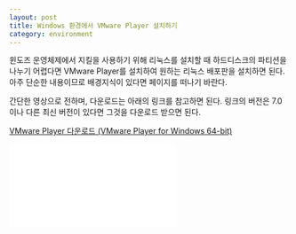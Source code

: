 ```yaml
---
layout: post
title: Windows 환경에서 VMware Player 설치하기
category: environment
---
```


윈도즈 운영체제에서 지킬을 사용하기 위해 리눅스를 설치할 때 하드디스크의 파티션을 나누기 어렵다면 VMware Player를 설치하여 원하는 리눅스 배포판을 설치하면 된다. 아주 단순한 내용이므로 배경지식이 있다면 페이지를 떠나기 바란다.

간단한 영상으로 전하며, 다운로드는 아래의 링크를 참고하면 된다. 링크의 버전은 7.0 이나 다른 최신 버전이 있다면 그것을 다운로드 받으면 된다.

[VMware Player 다운로드 (VMware Player for Windows 64-bit)](https://my.vmware.com/web/vmware/free#desktop_end_user_computing/vmware_player/7_0)

<div class="video"><iframe src="//www.youtube.com/embed/6u57Ii6vsyY" frameborder="0" allowfullscreen></iframe></div>
